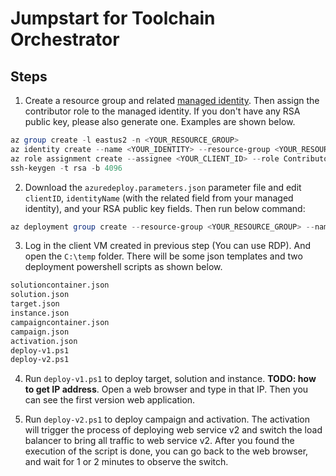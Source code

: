 # Jumpstart for Toolchain Orchestrator

## Steps

1. Create a resource group and related [managed identity](https://learn.microsoft.com/en-us/cli/azure/identity?view=azure-cli-latest#az-identity-create). Then assign the contributor role to the managed identity. If you don't have any RSA public key, please also generate one. Examples are shown below.

```powershell
az group create -l eastus2 -n <YOUR_RESOURCE_GROUP>
az identity create --name <YOUR_IDENTITY> --resource-group <YOUR_RESOURCE_GROUP>
az role assignment create --assignee <YOUR_CLIENT_ID> --role Contributor --scope "/subscriptions/<YOUR_SUBSCRIPTION_ID>"
ssh-keygen -t rsa -b 4096
```

2. Download the `azuredeploy.parameters.json` parameter file and edit `clientID`, `identityName` (with the related field from your managed identity), and your RSA public key fields. Then run below command:

```powershell
az deployment group create --resource-group <YOUR_RESOURCE_GROUP> --name tojumpstart --template-uri https://raw.githubusercontent.com/lirenjie95/azure_arc/to-jumpstart/azure_arc_to_jumpstart/azuredeploy.json --parameters azuredeploy.parameters.json
```

3. Log in the client VM created in previous step (You can use RDP). And open the `C:\temp` folder. There will be some json templates and two deployment powershell scripts as shown below.

```txt
solutioncontainer.json
solution.json
target.json
instance.json
campaigncontainer.json
campaign.json
activation.json
deploy-v1.ps1
deploy-v2.ps1
```

4. Run `deploy-v1.ps1` to deploy target, solution and instance. **TODO: how to get IP address**. Open a web browser and type in that IP. Then you can see the first version web application.

5. Run `deploy-v2.ps1` to deploy campaign and activation. The activation will trigger the process of deploying web service v2 and switch the load balancer to bring all traffic to web service v2. After you found the execution of the script is done, you can go back to the web browser, and wait for 1 or 2 minutes to observe the switch.
